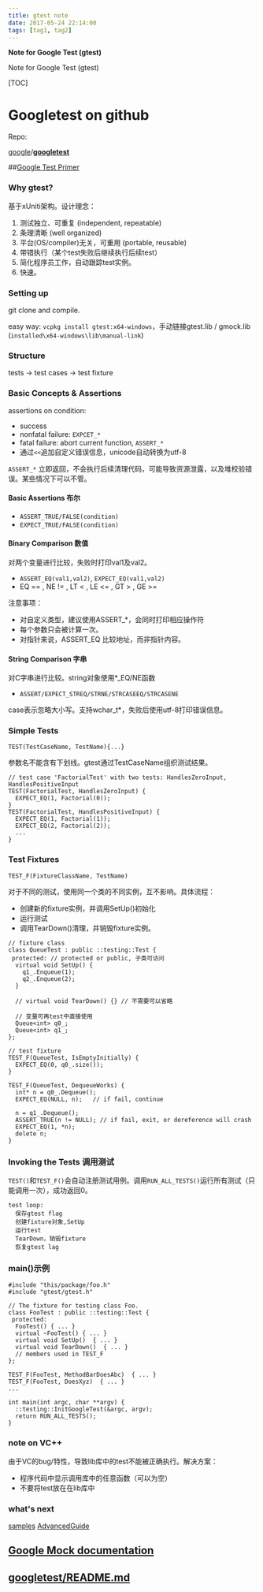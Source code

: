 ```yaml
---
title: gtest note
date: 2017-05-24 22:14:00
tags: [tag1, tag2]
---
```


**Note for Google Test (gtest)**

Note for Google Test (gtest)

<!--more-->

[TOC]

# Googletest on github

Repo:

[google](https://github.com/google)/[**googletest**](https://github.com/google/googletest)

##[Google Test Primer](https://github.com/google/googletest/blob/master/googletest/docs/Primer.md) 

### Why gtest?

基于xUniti架构。设计理念：

1. 测试独立、可重复 (independent, repeatable)
2. 条理清晰 (well organized)
3. 平台(OS/compiler)无关，可重用 (portable, reusable)
4. 带错执行（某个test失败后继续执行后续test）
5. 简化程序员工作，自动跟踪test实例。
6. 快速。

### Setting up

git clone and compile.

easy way: `vcpkg install gtest:x64-windows`，手动链接gtest.lib / gmock.lib (`installed\x64-windows\lib\manual-link`)

### Structure

tests -> test cases -> test fixture

### Basic Concepts & Assertions

assertions on condition:

- success
- nonfatal failure: `EXPCET_*`
- fatal failure: abort current function, `ASSERT_*`
- 通过`<<`追加自定义错误信息，unicode自动转换为utf-8

`ASSERT_*` 立即返回，不会执行后续清理代码，可能导致资源泄露，以及堆校验错误。某些情况下可以不管。

#### Basic Assertions 布尔

- `ASSERT_TRUE/FALSE(condition)`
- `EXPECT_TRUE/FALSE(condition)`


#### Binary Comparison 数值

对两个变量进行比较，失败时打印val1及val2。

- `ASSERT_EQ(val1,val2)`, `EXPECT_EQ(val1,val2)`
- EQ == , NE != , LT < , LE <= , GT > , GE >=


注意事项：

- 对自定义类型，建议使用ASSERT_*，会同时打印相应操作符
- 每个参数只会被计算一次。
- 对指针来说，ASSERT_EQ 比较地址，而非指针内容。

#### String Comparison 字串

对C字串进行比较。string对象使用*_EQ/NE函数

- `ASSERT/EXPECT_STREQ/STRNE/STRCASEEQ/STRCASENE`

case表示忽略大小写。支持wchar_t*，失败后使用utf-8打印错误信息。

### Simple Tests

`TEST(TestCaseName, TestName){...}`

参数名不能含有下划线。gtest通过TestCaseName组织测试结果。

```
// test case 'FactorialTest' with two tests: HandlesZeroInput, HandlesPositiveInput
TEST(FactorialTest, HandlesZeroInput) {
  EXPECT_EQ(1, Factorial(0));
}
TEST(FactorialTest, HandlesPositiveInput) {
  EXPECT_EQ(1, Factorial(1));
  EXPECT_EQ(2, Factorial(2));
  ...
}
```

### Test Fixtures

`TEST_F(FixtureClassName, TestName)`

对于不同的测试，使用同一个类的不同实例，互不影响。具体流程：

- 创建新的fixture实例，并调用SetUp()初始化
- 运行测试
- 调用TearDown()清理，并销毁fixture实例。

```
// fixture class
class QueueTest : public ::testing::Test {
 protected: // protected or public, 子类可访问
  virtual void SetUp() {
    q1_.Enqueue(1);
    q2_.Enqueue(2);
  }

  // virtual void TearDown() {} // 不需要可以省略
  
  // 变量可再test中直接使用
  Queue<int> q0_;
  Queue<int> q1_;
};

// test fixture
TEST_F(QueueTest, IsEmptyInitially) {
  EXPECT_EQ(0, q0_.size());
}

TEST_F(QueueTest, DequeueWorks) {
  int* n = q0_.Dequeue();
  EXPECT_EQ(NULL, n);	// if fail, continue

  n = q1_.Dequeue();
  ASSERT_TRUE(n != NULL); // if fail, exit, or dereference will crash
  EXPECT_EQ(1, *n);
  delete n;
}
```

### Invoking the Tests 调用测试

`TEST()`和`TEST_F()`会自动注册测试用例。调用`RUN_ALL_TESTS()`运行所有测试（只能调用一次），成功返回0。

```
test loop:
  保存gtest flag
  创建fixture对象,SetUp
  运行test
  TearDown，销毁fixture
  恢复gtest lag     
```

### main()示例

```
#include "this/package/foo.h"
#include "gtest/gtest.h"

// The fixture for testing class Foo.
class FooTest : public ::testing::Test {
 protected:
  FooTest() { ... }
  virtual ~FooTest() { ... }
  virtual void SetUp()  { ... }
  virtual void TearDown()  { ... }
  // members used in TEST_F
};

TEST_F(FooTest, MethodBarDoesAbc)  { ... }
TEST_F(FooTest, DoesXyz)  { ... }
...

int main(int argc, char **argv) {
  ::testing::InitGoogleTest(&argc, argv);
  return RUN_ALL_TESTS();
}
```

### note on VC++

由于VC的bug/特性，导致lib库中的test不能被正确执行。解决方案：

- 程序代码中显示调用库中的任意函数（可以为空）
- 不要将test放在在lib库中

### what's next

[samples](Samples.md)
[AdvancedGuide](AdvancedGuide.md)

## [Google Mock documentation](https://github.com/google/googletest/blob/master/googlemock/README.md)

## [googletest/README.md](https://github.com/google/googletest/blob/master/googletest/README.md) 



